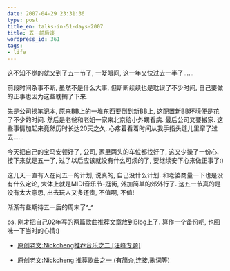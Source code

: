 ```yaml
---
date: 2007-04-29 23:31:36
type: post
title_en: talks-in-51-days-2007
title: 五一前后谈
wordpress_id: 361
tags:
- life
---
```


这不知不觉的就又到了五一节了, 一眨眼间, 这一年又快过去一半了......

前段时间杂事不断, 虽然不是什么大事, 但断断续续也是耽误了不少时间, 自己要做的正事也因为这些耽搁了下来.

先是公司换笔记本, 原来BB上的一堆东西要倒到新BB上, 这配置新BB环境便是花了不少的时间. 然后是老爸和老姐一家来北京给小外甥看病. 最后公司又要搬家. 这些事情加起来竟然历时长达20天之久. 心疼着看着时间从我手指头缝儿里窜了过去......

今天把自己的宝马安顿好了, 公司, 家里两头的车位都找好了, 这又少操了一份心. 接下来就是五一了, 过了以后应该就没有什么可烦的了, 要继续安下心来做正事了:)

这几天一直有人在问五一的计划, 说真的, 自己没什么计划. 和老婆商量一下也是没有什么定论, 大体上就是MIDI音乐节-逛街, 外加简单的郊外行了. 这五一节真的是没有太大意思, 出去玩人又多还贵, 不值啊, 不值!

渐渐有些期待五一后的周末了^_^

ps. 刚才把自己02年写的两篇歌曲推荐文章放到Blog上了. 算作一个备份吧, 也回味一下当时的心情:)
	
* [原创老文:Nickcheng推荐音乐之二 [汪峰专题]](http://nickcheng.com/2007/04/29/old-articles-the-music-recommendation-of-nickcheng-2-wangfeng/)
	
* [ 原创老文:Nickcheng 推荐歌曲之一 (有简介,连接,歌词等)](http://nickcheng.com/2007/04/29/old-articles-the-music-recommendation-of-nickcheng-1/)



